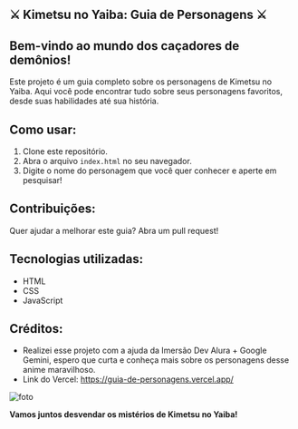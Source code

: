 ## ⚔️ Kimetsu no Yaiba: Guia de Personagens ⚔️

## **Bem-vindo ao mundo dos caçadores de demônios!** 

Este projeto é um guia completo sobre os personagens de Kimetsu no Yaiba. Aqui você pode encontrar tudo sobre seus personagens favoritos, desde suas habilidades até sua história.

## **Como usar:**

1. Clone este repositório.
2. Abra o arquivo `index.html` no seu navegador.
3. Digite o nome do personagem que você quer conhecer e aperte em pesquisar!

## **Contribuições:**

Quer ajudar a melhorar este guia? Abra um pull request! 

## **Tecnologias utilizadas:**

* HTML
* CSS
* JavaScript

## **Créditos:**

* Realizei esse projeto com a ajuda da Imersão Dev Alura + Google Gemini, espero que curta e conheça mais sobre  os personagens desse anime maravilhoso.
* Link do Vercel: https://guia-de-personagens.vercel.app/




![foto](https://github.com/user-attachments/assets/afebaa78-3f67-443c-9d3a-74b19a43b744)




**Vamos juntos desvendar os mistérios de Kimetsu no Yaiba!**
